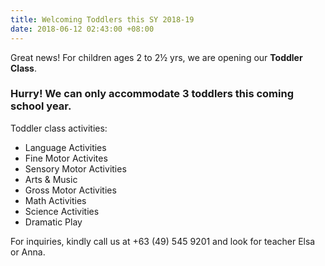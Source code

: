 ```yaml
---
title: Welcoming Toddlers this SY 2018-19
date: 2018-06-12 02:43:00 +08:00
---
```


Great news! For children ages 2 to 2½ yrs, we are opening our __Toddler Class__. 

### Hurry! We can only accommodate __3__ toddlers this coming school year.


Toddler class activities:

* Language Activities
* Fine Motor Activites
* Sensory Motor Activities
* Arts & Music
* Gross Motor Activities
* Math Activities
* Science Activities
* Dramatic Play


For inquiries, kindly call us at +63 (49) 545 9201 and look for teacher Elsa or Anna.

